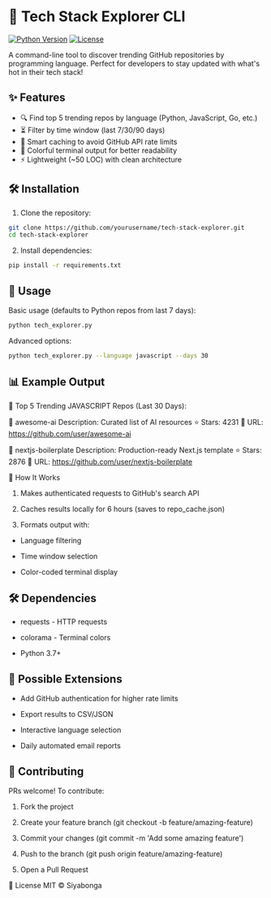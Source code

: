 # 🌟 Tech Stack Explorer CLI

[![Python Version](https://img.shields.io/badge/python-3.7%2B-blue)](https://www.python.org/)
[![License](https://img.shields.io/badge/license-MIT-green)](LICENSE)

A command-line tool to discover trending GitHub repositories by programming language. Perfect for developers to stay updated with what's hot in their tech stack!


## ✨ Features

- 🔍 Find top 5 trending repos by language (Python, JavaScript, Go, etc.)
- ⏳ Filter by time window (last 7/30/90 days)
- 💾 Smart caching to avoid GitHub API rate limits
- 🎨 Colorful terminal output for better readability
- ⚡ Lightweight (~50 LOC) with clean architecture

## 🛠 Installation

1. Clone the repository:
```bash
git clone https://github.com/yourusername/tech-stack-explorer.git
cd tech-stack-explorer
```
2. Install dependencies:
```bash
pip install -r requirements.txt
```

 ## 🚀 Usage
Basic usage (defaults to Python repos from last 7 days):
```bash
python tech_explorer.py
```
Advanced options:
```bash
python tech_explorer.py --language javascript --days 30
```
## 📊 Example Output
🌟 Top 5 Trending JAVASCRIPT Repos (Last 30 Days):

📌 awesome-ai
   Description: Curated list of AI resources
   ⭐ Stars: 4231
   🔗 URL: https://github.com/user/awesome-ai

📌 nextjs-boilerplate
   Description: Production-ready Next.js template
   ⭐ Stars: 2876
   🔗 URL: https://github.com/user/nextjs-boilerplate

🧠 How It Works
1. Makes authenticated requests to GitHub's search API

2. Caches results locally for 6 hours (saves to repo_cache.json)

3. Formats output with:

- Language filtering

- Time window selection

- Color-coded terminal display   

## 🛠️ Dependencies
- requests - HTTP requests

- colorama - Terminal colors

- Python 3.7+

## 🔧 Possible Extensions
- Add GitHub authentication for higher rate limits

- Export results to CSV/JSON

- Interactive language selection

- Daily automated email reports

## 🤝 Contributing
PRs welcome! To contribute:

1. Fork the project

2. Create your feature branch (git checkout -b feature/amazing-feature)

3. Commit your changes (git commit -m 'Add some amazing feature')

4. Push to the branch (git push origin feature/amazing-feature)

5. Open a Pull Request

📜 License
MIT © Siyabonga